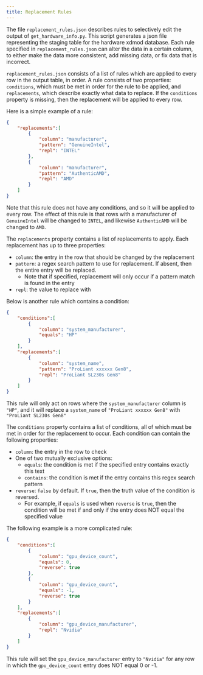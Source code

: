```yaml
---
title: Replacement Rules
---
```


The file `replacement_rules.json` describes rules to selectively edit
the output of `get_hardware_info.py`. This script generates a json file
representing the staging table for the hardware xdmod database. Each
rule specified in `replacement_rules.json` can alter the data in a certain column,
to either make the data more consistent, add missing data, or fix data that is incorrect.

`replacement_rules.json` consists of a list of rules which are applied to every row in the
output table, in order. A rule consists of two properties: `conditions`, which must be met
in order for the rule to be applied, and `replacements`, which describe exactly what data to replace.
If the `conditions` property is missing, then the replacement will be applied to every row.

Here is a simple example of a rule:

```json
{
    "replacements":[
        {
            "column": "manufacturer",
            "pattern": "GenuineIntel",
            "repl": "INTEL"
        },
        {
            "column": "manufacturer",
            "pattern": "AuthenticAMD",
            "repl": "AMD"
        }
    ]
}
```

Note that this rule does not have any conditions, and so it will be applied to every row.
The effect of this rule is that rows with a manufacturer of `GenuineIntel` will be
changed to `INTEL`, and likewise `AuthenticAMD` will be changed to `AMD`.

The `replacements` property contains a list of replacements to apply. Each replacement
has up to three properties:
- `column`: the entry in the row that should be changed by the replacement
- `pattern`: a regex search pattern to use for replacement. If absent, then the entire entry will be replaced.
  - Note that if specified, replacement will only occur if a pattern match is found in the entry
- `repl`: the value to replace with

Below is another rule which contains a condition:

```json
{
    "conditions":[
        {
            "column": "system_manufacturer",
            "equals": "HP"
        }
    ],
    "replacements":[
        {
            "column": "system_name",
            "pattern": "ProLiant xxxxxx Gen8",
            "repl": "ProLiant SL230s Gen8"
        }
    ]
}
```

This rule will only act on rows where the `system_manufacturer` column is `"HP"`,
and it will replace a `system_name` of `"ProLiant xxxxxx Gen8"` with `"ProLiant SL230s Gen8"`

The `conditions` property contains a list of conditions, all of which must be met
in order for the replacement to occur. Each condition can contain the following properties:
- `column`: the entry in the row to check
- One of two mutually exclusive options:
  - `equals`: the condition is met if the specified entry contains exactly this text
  - `contains`: the condition is met if the entry contains this regex search pattern
- `reverse`: `false` by default. If `true`, then the truth value of the condition is reversed.
  - For example, if `equals` is used when `reverse` is `true`, then the condition will be met if and only if the entry does NOT equal the specified value

The following example is a more complicated rule:

```json
{
    "conditions":[
        {
            "column": "gpu_device_count",
            "equals": 0,
            "reverse": true
        },
        {
            "column": "gpu_device_count",
            "equals": -1,
            "reverse": true
        }
    ],
    "replacements":[
        {
            "column": "gpu_device_manufacturer",
            "repl": "Nvidia"
        }
    ]
}
```

This rule will set the `gpu_device_manufacturer` entry to `"Nvidia"` for any row in which
the `gpu_device_count` entry does NOT equal 0 or -1.
